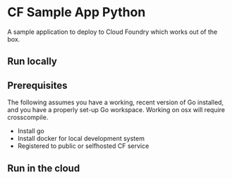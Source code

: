 # CF Sample App Python

A sample  application to deploy to Cloud Foundry which works out of the box.

## Run locally

## Prerequisites

The following assumes you have a working, recent version of Go installed, and
you have a properly set-up Go workspace. Working on osx will require crosscompile. 

 * Install go 
 * Install docker for local development system
 * Registered to public or selfhosted CF service


## Run in the cloud

